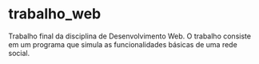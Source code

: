 # trabalho_web
Trabalho final da disciplina de Desenvolvimento Web. O trabalho consiste em um programa que simula as funcionalidades
básicas de uma rede social. 
